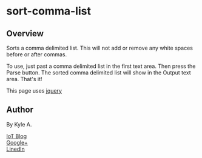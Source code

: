 # sort-comma-list
## Overview
Sorts a comma delimited list. This will not add or remove any white spaces before or after commas.

To use, just past a comma delimited list in the first text area. Then press the Parse button. The sorted comma delimited list will show in the Output text area. That's it!

This  page uses <a href="https://jquery.com">jquery</a>

## Author

By Kyle A.


 <a href="http://iot-thoughts.blogspot.com/" target="_blank" title="Kyle's IoT Blog">IoT Blog</a><br />
 <a href="https://plus.google.com/u/0/105807241682986723425" target="_blank"   title="Google Plus">Google+</a><br />
 <a href="https://www.linkedin.com/in/kyleaa1" target="_blank"  title="LinkedIn">LinedIn</a>

